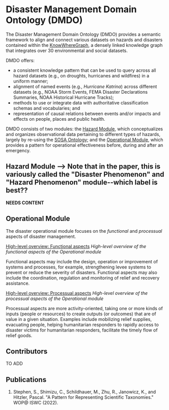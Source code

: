 # Disaster Management Domain Ontology (DMDO)
The Disaster Management Domain Ontology (DMDO) provides a semantic framework to align and connect various datasets on hazards and disasters contained within the [KnowWhereGraph](https://knowwheregraph.org/), a densely linked knowledge graph that integrates over 30 environmental and social datasets. 

DMDO offers: 
- a consistent knowledge pattern that can be used to query across all hazard datasets (e.g., on droughts, hurricanes and wildfires) in a uniform manner; 
- alignment of named events (e.g., *Hurricane Katrina*) across different datasets (e.g., NOAA Storm Events, FEMA Disaster Declarations Summaries, NOAA Historical Hurricane Tracks);
- methods to use or integrate data with authoritative classification schemas and vocabularies; and
- representation of causal relations between events and/or impacts and effects on people, places and public health.

DMDO consists of two modules: the [Hazard Module](#hazard-module), which conceptualizes and organizes observational data pertaining to different types of hazards, largely by  re-using the [SOSA Ontology](https://www.w3.org/2015/spatial/wiki/SOSA_Ontology); and the [Operational Module](#operational-module), which provides a pattern for operational effectiveness before, during and after an emergency.  

## Hazard Module --> Note that in the paper, this is variously called the "Disaster Phenomenon" and "Hazard Phenomenon" module--which label is best??

**NEEDS CONTENT**

## Operational Module
The disaster operational module focuses on the _functional_ and _processual_ aspects of disaster management. 

[High-level overview: Functional aspects](images/operational2.PNG)
*High-level overview of the functional aspects of the Operational module*

Functional aspects may include the design, operation or improvement of systems and processes, for example, strengthening levee systems to prevent or reduce the severity of disasters. Functional aspects may also include the coordination, regulation and monitoring of relief and recovery assistance.

[High-level overview: Processual aspects](images/operational.PNG)
*High-level overview of the processual aspects of the Operational module*

Processual aspects are more activity-oriented, taking one or more kinds of inputs (people or resources) to create outputs (or outcomes) that are of value in a given situation. Examples include mobilizing relief supplies, evacuating people, helping humanitarian responders to rapidly access to disaster victims for humanitarian responders, facilitate the timely flow of relief goods.


## Contributors
TO ADD
## Publications
1. Stephen, S., Shimizu, C., Schildhauer, M., Zhu, R., Janowicz, K., and Hitzler, Pascal. "A Pattern for Representing Scientific Taxonomies." WOP@ ISWC (2022).
